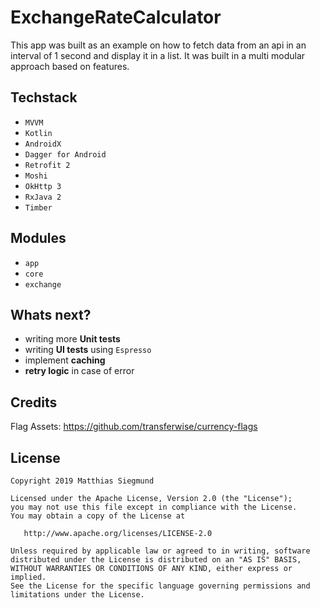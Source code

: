 # ExchangeRateCalculator
This app was built as an example on how to fetch data from an api in an interval of 1 second and display it in a list. It was built in a multi modular approach based on features.

## Techstack
* `MVVM`
* `Kotlin`
* `AndroidX`
* `Dagger for Android`
* `Retrofit 2`
* `Moshi`
* `OkHttp 3`
* `RxJava 2`
* `Timber`

## Modules

* `app`
* `core`
* `exchange`

## Whats next?
* writing more **Unit tests**
* writing **UI tests** using `Espresso`
* implement **caching**
* **retry logic** in case of error

## Credits

Flag Assets: https://github.com/transferwise/currency-flags


## License
```
Copyright 2019 Matthias Siegmund

Licensed under the Apache License, Version 2.0 (the "License");
you may not use this file except in compliance with the License.
You may obtain a copy of the License at

   http://www.apache.org/licenses/LICENSE-2.0

Unless required by applicable law or agreed to in writing, software
distributed under the License is distributed on an "AS IS" BASIS,
WITHOUT WARRANTIES OR CONDITIONS OF ANY KIND, either express or implied.
See the License for the specific language governing permissions and
limitations under the License.
```